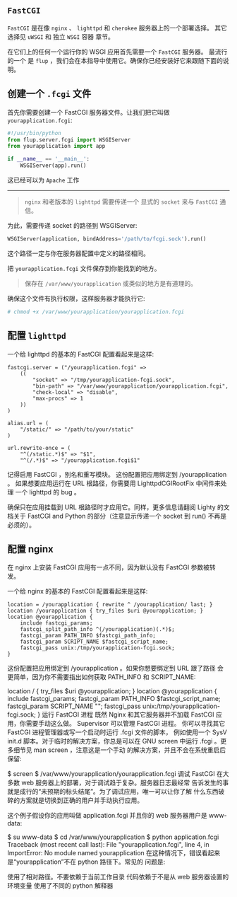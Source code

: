 ## `FastCGI`
`FastCGI` 是在像 `nginx` 、 `lighttpd` 和 `cherokee` 服务器上的一个部署选择。
其它选择见 `uWSGI` 和 独立 `WSGI` 容器 章节。

在它们上的任何一个运行你的 WSGI 应用首先需要一个 `FastCGI` 服务器。
最流行的一个 是 `flup` ，我们会在本指导中使用它。确保你已经安装好它来跟随下面的说明。


创建一个 `.fcgi` 文件
------------------------------------------

首先你需要创建一个 FastCGI 服务器文件。让我们把它叫做 `yourapplication.fcgi`:
```python
#!/usr/bin/python
from flup.server.fcgi import WSGIServer
from yourapplication import app

if __name__ == '__main__':
    WSGIServer(app).run()
```

这已经可以为 `Apache` 工作

---------------------------------------------
> `nginx` 和老版本的 `lighttpd` 需要传递一个 显式的 `socket` 来与 `FastCGI` 通信。

为此，需要传递 socket 的路径到 WSGIServer:
```python
WSGIServer(application, bindAddress='/path/to/fcgi.sock').run()
```
这个路径一定与你在服务器配置中定义的路径相同。

把 `yourapplication.fcgi` 文件保存到你能找到的地方。
> 保存在 `/var/www/yourapplication` 或类似的地方是有道理的。

确保这个文件有执行权限，这样服务器才能执行它:
```bash
# chmod +x /var/www/yourapplication/yourapplication.fcgi
```

配置 `lighttpd`
---------------------------
一个给 lighttpd 的基本的 FastCGI 配置看起来是这样:

```cgi
fastcgi.server = ("/yourapplication.fcgi" =>
    ((
        "socket" => "/tmp/yourapplication-fcgi.sock",
        "bin-path" => "/var/www/yourapplication/yourapplication.fcgi",
        "check-local" => "disable",
        "max-procs" => 1
    ))
)

alias.url = (
    "/static/" => "/path/to/your/static"
)

url.rewrite-once = (
    "^(/static.*)$" => "$1",
    "^(/.*)$" => "/yourapplication.fcgi$1"
```

记得启用 FastCGI ，别名和重写模块。
这份配置把应用绑定到 /yourapplication 。
如果想要应用运行在 URL 根路径，你需要用 LighttpdCGIRootFix 中间件来处理 一个 lighttpd 的 bug 。

确保只在应用挂载到 URL 根路径时才应用它。同样，更多信息请翻阅 Lighty 的文档关于 FastCGI and Python 的部分（注意显示传递一个 socket 到 run() 不再是必须的）。

配置 nginx
---------------------------------------------
在 nginx 上安装 FastCGI 应用有一点不同，因为默认没有 FastCGI 参数被转 发。

一个给 nginx 的基本的 FastCGI 配置看起来是这样:
```cgi
location = /yourapplication { rewrite ^ /yourapplication/ last; }
location /yourapplication { try_files $uri @yourapplication; }
location @yourapplication {
    include fastcgi_params;
    fastcgi_split_path_info ^(/yourapplication)(.*)$;
    fastcgi_param PATH_INFO $fastcgi_path_info;
    fastcgi_param SCRIPT_NAME $fastcgi_script_name;
    fastcgi_pass unix:/tmp/yourapplication-fcgi.sock;
}
```
这份配置把应用绑定到 /yourapplication 。如果你想要绑定到 URL 跟了路径 会更简单，因为你不需要指出如何获取 PATH_INFO 和 SCRIPT_NAME:

location / { try_files $uri @yourapplication; }
location @yourapplication {
    include fastcgi_params;
    fastcgi_param PATH_INFO $fastcgi_script_name;
    fastcgi_param SCRIPT_NAME "";
    fastcgi_pass unix:/tmp/yourapplication-fcgi.sock;
}
运行 FastCGI 进程
既然 Nginx 和其它服务器并不加载 FastCGI 应用，你需要手动这么做。 Supervisor 可以管理 FastCGI 进程。 你可以寻找其它 FastCGI 进程管理器或写一个启动时运行 .fcgi 文件的脚本， 例如使用一个 SysV init.d 脚本。对于临时的解决方案，你总是可以在 GNU screen 中运行 .fcgi 。更多细节见 man screen ，注意这是一个手动 的解决方案，并且不会在系统重启后保留:

$ screen
$ /var/www/yourapplication/yourapplication.fcgi
调试
FastCGI 在大多数 web 服务器上的部署，对于调试趋于复杂。服务器日志最经常 告诉发生的事就是成行的“未预期的标头结尾”。为了调试应用，唯一可以让你了解 什么东西破碎的方案就是切换到正确的用户并手动执行应用。

这个例子假设你的应用叫做 application.fcgi 并且你的 web 服务器用户是 www-data:

$ su www-data
$ cd /var/www/yourapplication
$ python application.fcgi
Traceback (most recent call last):
  File "yourapplication.fcgi", line 4, in <module>
ImportError: No module named yourapplication
在这种情况下，错误看起来是“yourapplication”不在 python 路径下。常见的 问题是:

使用了相对路径。不要依赖于当前工作目录
代码依赖于不是从 web 服务器设置的环境变量
使用了不同的 python 解释器